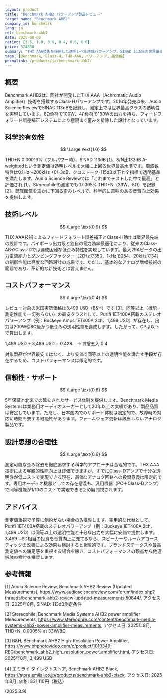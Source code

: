 ```yaml
---
layout: product
title: "Benchmark AHB2 パワーアンプ製品レビュー"
target_name: "Benchmark AHB2"
company_id: benchmark
lang: ja
ref: benchmark-ahb2
date: 2025-08-09
rating: [3.5, 1.0, 0.9, 0.4, 0.6, 0.6]
price: 524850
summary: "THX AAA技術を採用した透明レベル達成パワーアンプ。SINAD 113dBの世界最高クラス測定値を誇るが、国内実勢価格831,110円に対しコストパフォーマンスは限定的。"
tags: [Benchmark, Class-H, THX-AAA, パワーアンプ, 高価格]
permalink: /products/ja/benchmark-ahb2/
---
```

## 概要

Benchmark AHB2は、同社が開発したTHX AAA（Achromatic Audio Amplifier）技術を搭載するClass-Hパワーアンプです。2016年発売以来、Audio Science ReviewでSINAD 113dBを記録し、測定上では世界最高クラスの透明性を実現しています。8Ω負荷で100W、4Ω負荷で190Wの出力を持ち、フィードフォワード誤差補正システムにより極限まで歪みを排除した設計となっています。

## 科学的有効性

$$ \Large \text{1.0} $$

THD+N 0.00013%（フルパワー時）、SINAD 113dB [1]、S/N比132dB A-weightedという測定値は透明レベルを大幅に上回る世界最高水準です。周波数特性は0.1Hz～200kHz +0/-3dB、クロストーク-115dB以下と全指標で透明基準を満たします。Audio Science Reviewでは「これまでテストした中で最高」と評価され [1]、Stereophileの測定でも0.0005% THD+N（33W、8Ω）を記録 [2]。聴覚閾値を遥かに下回る歪みレベルで、科学的に意味のある音質向上効果を提供します。

## 技術レベル

$$ \Large \text{0.9} $$

THX AAA技術によるフィードフォワード誤差補正とClass-H動作は業界最先端の設計です。バイポーラ出力段と独自の電力効率最適化により、従来のClass-ABやClass-Dでは達成困難な低歪み特性を実現しています。最大29Aピークの出力電流能力とダンピングファクター（20Hzで350、1kHzで254、20kHzで34）の制御性能は高度な回路設計の成果です。ただし、基本的なアナログ増幅技術の範疇であり、革新的な新技術とは言えません。

## コストパフォーマンス

$$ \Large \text{0.4} $$

レビュー対象の米国実勢価格は3,499 USD（B&H）です [3]。同等以上（機能・測定性能で一切劣らない）の最安クラスとして、Purifi 1ET400A搭載のステレオパワーアンプ（例：Buckeye Amps 1ET400A 2ch、1,499 USD）が存在し、出力は200W@8Ω級かつ低歪みの透明性能を達成します。したがって、CPは以下で算出します。

1,499 USD ÷ 3,499 USD = 0.428… → 四捨五入 0.4

対象製品が世界最安ではなく、より安価で同等以上の透明性能を満たす手段が存在するため、コストパフォーマンスは限定的です。

## 信頼性・サポート

$$ \Large \text{0.6} $$

5年保証と北米での確立されたサービス体制を提供します。Benchmark Media Systemsは業務用オーディオメーカーとして20年以上の実績があり、製品品質は安定しています。ただし、日本国内でのサポート体制は限定的で、故障時の対応に時間を要する可能性があります。ファームウェア更新は該当しないアナログ製品です。

## 設計思想の合理性

$$ \Large \text{0.6} $$

測定可能な歪み除去を徹底追求する科学的アプローチは合理的です。THX AAA技術による客観的性能向上は評価できますが、すでにClass-Dアンプで十分な透明性が低コストで実現できる現在、高価なアナログ回路への投資意義は限定的です。専用オーディオ機器としての存在意義も、汎用機器（PC＋Class-Dアンプ）で同等機能が1/10のコストで実現できるため疑問視されます。

## アドバイス

測定値重視で予算に制約がない場合のみ推奨します。実用的な代替として、Purifi 1ET400A搭載のステレオパワーアンプ（例：Buckeye 1ET400A 2ch、1,499 USD）は同等以上の透明性能と十分な出力を大幅に安価で提供します。3,499 USD相当の投資を音質向上に充てるなら、スピーカーやルームアコースティックの改善による効果も検討すると合理的です。ブランドステータスや最高測定値への満足感を重視する場合を除き、コストパフォーマンスの観点から他選択肢の検討を推奨します。

## 参考情報

[1] Audio Science Review, Benchmark AHB2 Review (Updated Measurements), https://www.audiosciencereview.com/forum/index.php?threads/benchmark-ahb2-review-updated-measurements.50844/, アクセス日: 2025年8月, SINAD: 113dB測定条件

[2] Stereophile, Benchmark Media Systems AHB2 power amplifier Measurements, https://www.stereophile.com/content/benchmark-media-systems-ahb2-power-amplifier-measurements, アクセス日: 2025年8月, THD+N: 0.0005% at 33W/8Ω

[3] B&H, Benchmark AHB2 High-Resolution Power Amplifier, https://www.bhphotovideo.com/c/product/1010349-REG/benchmark_ahb2_high_resolution_power_amplifier.html, アクセス日: 2025年8月, 3,499 USD

[4] エミライ ダイレクトストア, Benchmark AHB2 Black, https://store.emilai.co.jp/products/benchmark-ahb2-black, アクセス日: 2025年8月, 価格: 831,110円（税込）

(2025.8.9)